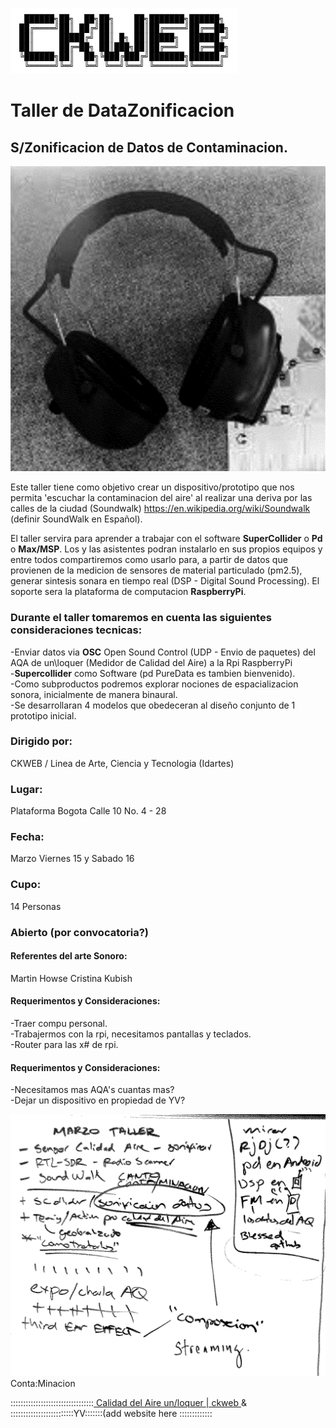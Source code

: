 <img src="https://raw.githubusercontent.com/alejoduque/DataZonContaMinacion/master/ckweb_ansi.png" /> <br>

# Taller de DataZonificacion
## S/Zonificacion de Datos de Contaminacion. 


<img src="https://raw.githubusercontent.com/alejoduque/DataZonContaMinacion/master/cascozonificacion.png" /> <br>

Este taller tiene como objetivo crear un dispositivo/prototipo que nos permita 'escuchar la contaminacion del aire' al realizar una deriva por las calles de la ciudad (Soundwalk) https://en.wikipedia.org/wiki/Soundwalk (definir SoundWalk en Español). <br>

El taller servira para aprender a trabajar con el software **SuperCollider** o **Pd** o **Max/MSP**. Los y las asistentes podran instalarlo en sus propios equipos y entre todos compartiremos como usarlo para, a partir de datos que provienen de la medicion de sensores de material particulado (pm2.5), generar sintesis sonara en tiempo real (DSP - Digital Sound Processing). El soporte sera la plataforma de computacion **RaspberryPi**.

### Durante el taller tomaremos en cuenta las siguientes consideraciones tecnicas:

-Enviar datos via **OSC** Open Sound Control (UDP - Envio de paquetes) del AQA de un\loquer (Medidor de Calidad del Aire) a la Rpi RaspberryPi <br>
-**Supercollider** como Software (pd PureData es tambien bienvenido).<br>
-Como subproductos podremos explorar nociones de espacializacion sonora, inicialmente de manera binaural.<br>
-Se desarrollaran 4 modelos que obedeceran al diseño conjunto de 1 prototipo inicial. <br>

### Dirigido por: 
CKWEB / Linea de Arte, Ciencia y Tecnologia (Idartes)
### Lugar: 
Plataforma Bogota Calle 10 No. 4 - 28 
### Fecha: 
Marzo Viernes 15 y Sabado 16
### Cupo: 
14 Personas
### Abierto (por convocatoria?)

#### Referentes del arte Sonoro:
Martin Howse
Cristina Kubish 


#### Requerimentos y Consideraciones:

-Traer compu personal.<br>
-Trabajermos con la rpi, necesitamos pantallas y teclados.<br>
-Router para las x# de rpi.<br>

#### Requerimentos y Consideraciones:
-Necesitamos mas AQA's cuantas mas?<br>
-Dejar un dispositivo en propiedad de YV?<br>


<img src="https://raw.githubusercontent.com/alejoduque/DataZonContaMinacion/master/borrador1.png" /> <br>
Conta:Minacion

:::::::::::::::::::::::::::::::::<a href=https://http://88.99.123.96/agentes-sensores> Calidad del Aire un/loquer </a> <a href=https://ckweb.gov.co/> | ckweb </a> & :::::::::::::::::::::::::YV:::::::(add website here :::::::::::::

